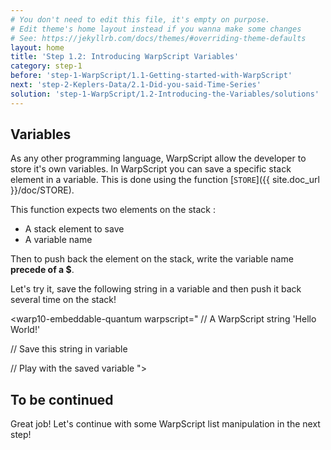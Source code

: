 ```yaml
---
# You don't need to edit this file, it's empty on purpose.
# Edit theme's home layout instead if you wanna make some changes
# See: https://jekyllrb.com/docs/themes/#overriding-theme-defaults
layout: home
title: 'Step 1.2: Introducing WarpScript Variables'
category: step-1
before: 'step-1-WarpScript/1.1-Getting-started-with-WarpScript'
next: 'step-2-Keplers-Data/2.1-Did-you-said-Time-Series'
solution: 'step-1-WarpScript/1.2-Introducing-the-Variables/solutions'
---
```


## Variables

As any other programming language, WarpScript allow the developer to store it's own variables. In WarpScript you can save a specific stack element in a variable. This is done using the function [`STORE`]({{ site.doc_url }}/doc/STORE).

This function expects two elements on the stack :

- A stack element to save
- A variable name

Then to push back the element on the stack, write the variable name **precede of a $**.

Let's try it, save the following string in a variable and then push it back several time on the stack!


<warp10-embeddable-quantum warpscript="
// A WarpScript string
'Hello World!'

// Save this string in variable


// Play with the saved variable
">
</warp10-embeddable-quantum>

## To be continued

Great job! Let's continue with some WarpScript list manipulation in the next step!
